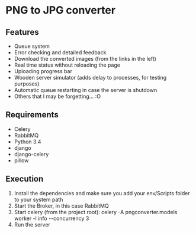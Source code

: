 PNG to JPG converter
=============

## Features
* Queue system
* Error checking and detailed feedback
* Download the converted images (from the links in the left)
* Real time status without reloading the page
* Uploading progress bar
* Wooden server simulator (adds delay to processes, for testing purposes)
* Automatic queue restarting in case the server is shutdown
* Others that I may be forgetting... :O

## Requirements
* Celery
* RabbitMQ
* Python 3.4
 * django
 * django-celery
 * pillow

## Execution
1. Install the dependencies and make sure you add your env/Scripts folder to your system path
2. Start the Broker, in this case RabbitMQ
3. Start celery (from the project root): 
	celery -A pngconverter.models worker -l info --concurrency 3
4. Run the server


